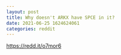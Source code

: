 ```yaml
--- 
layout: post 
title: Why doesn't ARKX have SPCE in it? 
date: 2021-06-25 1624624061 
categories: reddit 
--- 
```

https://redd.it/o7mor6